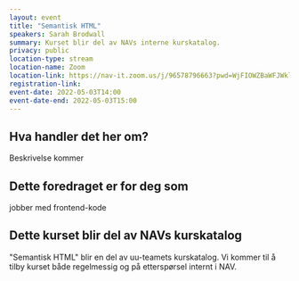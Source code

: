 ```yaml
---
layout: event
title: "Semantisk HTML"
speakers: Sarah Brodwall
summary: Kurset blir del av NAVs interne kurskatalog.
privacy: public
location-type: stream
location-name: Zoom
location-link: https://nav-it.zoom.us/j/96578796663?pwd=WjFIOWZBaWFJWkl1QVVpVUZBOEhSUT09
registration-link: 
event-date: 2022-05-03T14:00
event-date-end: 2022-05-03T15:00
---
```

## Hva handler det her om?
Beskrivelse kommer

## Dette foredraget er for deg som
jobber med frontend-kode


## Dette kurset blir del av NAVs kurskatalog
"Semantisk HTML" blir en del av uu-teamets kurskatalog.  Vi kommer til å tilby kurset både regelmessig og på etterspørsel internt i NAV.  

